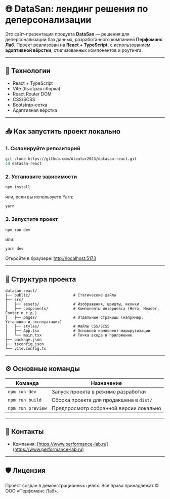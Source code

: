 # 🌐 DataSan: лендинг решения по деперсонализации

Это сайт-презентация продукта **DataSan** — решения для деперсонализации баз данных, разработанного компанией **Перфоманс Лаб**. Проект реализован на **React + TypeScript**, с использованием **адаптивной вёрстки**, стилизованных компонентов и роутинга.

---

## 🚀 Технологии

- React + TypeScript
- Vite (быстрая сборка)
- React Router DOM
- CSS/SCSS
- Bootstrap-сетка
- Адаптивная вёрстка

---

## 📥 Как запустить проект локально

### 1. Склонируйте репозиторий

```bash
git clone https://github.com/Aleator2023/datasan-react.git
cd datasan-react
```

### 2. Установите зависимости

```bash
npm install
```

или, если вы используете Yarn:

```bash
yarn
```

### 3. Запустите проект

```bash
npm run dev
```

или:

```bash
yarn dev
```

Откройте в браузере: [http://localhost:5173](http://localhost:5173)

---

## 📁 Структура проекта

```
datasan-react/
├── public/                   # Статические файлы
├── src/
│   ├── assets/               # Изображения, шрифты, иконки
│   ├── components/           # Компоненты интерфейса (Hero, Header, Footer и т.д.)
│   ├── pages/                # Отдельные страницы (например, Установка и эксплуатация)
│   ├── styles/               # Файлы CSS/SCSS
│   ├── App.tsx               # Основной компонент маршрутизации
│   └── main.tsx              # Точка входа в приложение
├── package.json
├── tsconfig.json
└── vite.config.ts
```

---

## ⚙️ Основные команды

| Команда         | Назначение                                |
|-----------------|--------------------------------------------|
| `npm run dev`   | Запуск проекта в режиме разработки         |
| `npm run build` | Сборка проекта для продакшена в `dist/`    |
| `npm run preview` | Предпросмотр собранной версии локально   |

---

## 📧 Контакты

- Компания: [https://www.performance-lab.ru](https://www.performance-lab.ru)

---

## 🛡️ Лицензия

Проект создан в демонстрационных целях. Все права принадлежат © ООО «Перфоманс Лаб».